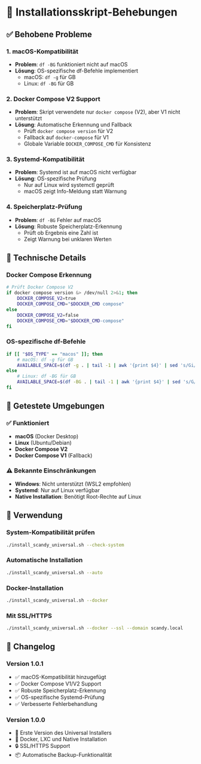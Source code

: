 # 🔧 Installationsskript-Behebungen

## ✅ Behobene Probleme

### 1. **macOS-Kompatibilität**
- **Problem**: `df -BG` funktioniert nicht auf macOS
- **Lösung**: OS-spezifische df-Befehle implementiert
  - macOS: `df -g` für GB
  - Linux: `df -BG` für GB

### 2. **Docker Compose V2 Support**
- **Problem**: Skript verwendete nur `docker compose` (V2), aber V1 nicht unterstützt
- **Lösung**: Automatische Erkennung und Fallback
  - Prüft `docker compose version` für V2
  - Fallback auf `docker-compose` für V1
  - Globale Variable `DOCKER_COMPOSE_CMD` für Konsistenz

### 3. **Systemd-Kompatibilität**
- **Problem**: Systemd ist auf macOS nicht verfügbar
- **Lösung**: OS-spezifische Prüfung
  - Nur auf Linux wird systemctl geprüft
  - macOS zeigt Info-Meldung statt Warnung

### 4. **Speicherplatz-Prüfung**
- **Problem**: `df -BG` Fehler auf macOS
- **Lösung**: Robuste Speicherplatz-Erkennung
  - Prüft ob Ergebnis eine Zahl ist
  - Zeigt Warnung bei unklaren Werten

## 🔧 Technische Details

### Docker Compose Erkennung
```bash
# Prüft Docker Compose V2
if docker compose version &> /dev/null 2>&1; then
    DOCKER_COMPOSE_V2=true
    DOCKER_COMPOSE_CMD="$DOCKER_CMD compose"
else
    DOCKER_COMPOSE_V2=false
    DOCKER_COMPOSE_CMD="$DOCKER_CMD-compose"
fi
```

### OS-spezifische df-Befehle
```bash
if [[ "$OS_TYPE" == "macos" ]]; then
    # macOS: df -g für GB
    AVAILABLE_SPACE=$(df -g . | tail -1 | awk '{print $4}' | sed 's/Gi//')
else
    # Linux: df -BG für GB
    AVAILABLE_SPACE=$(df -BG . | tail -1 | awk '{print $4}' | sed 's/G//')
fi
```

## 🧪 Getestete Umgebungen

### ✅ Funktioniert
- **macOS** (Docker Desktop)
- **Linux** (Ubuntu/Debian)
- **Docker Compose V2**
- **Docker Compose V1** (Fallback)

### ⚠️ Bekannte Einschränkungen
- **Windows**: Nicht unterstützt (WSL2 empfohlen)
- **Systemd**: Nur auf Linux verfügbar
- **Native Installation**: Benötigt Root-Rechte auf Linux

## 🚀 Verwendung

### System-Kompatibilität prüfen
```bash
./install_scandy_universal.sh --check-system
```

### Automatische Installation
```bash
./install_scandy_universal.sh --auto
```

### Docker-Installation
```bash
./install_scandy_universal.sh --docker
```

### Mit SSL/HTTPS
```bash
./install_scandy_universal.sh --docker --ssl --domain scandy.local
```

## 📝 Changelog

### Version 1.0.1
- ✅ macOS-Kompatibilität hinzugefügt
- ✅ Docker Compose V1/V2 Support
- ✅ Robuste Speicherplatz-Erkennung
- ✅ OS-spezifische Systemd-Prüfung
- ✅ Verbesserte Fehlerbehandlung

### Version 1.0.0
- 🎉 Erste Version des Universal Installers
- 🐳 Docker, LXC und Native Installation
- 🔒 SSL/HTTPS Support
- 📦 Automatische Backup-Funktionalität 